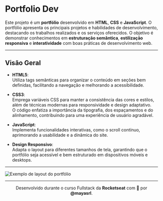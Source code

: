 # Portfolio Dev


Este projeto é um **portfólio** desenvolvido em **HTML**, **CSS** e **JavaScript**. O portfólio apresenta os principais projetos e habilidades de desenvolvimento, destacando os trabalhos realizados e os serviços oferecidos. O objetivo é demonstrar conhecimentos em **estruturação semântica**, **estilização responsiva** e **interatividade** com boas práticas de desenvolvimento web.

---

## Visão Geral

- **HTML5**:  
  Utiliza tags semânticas para organizar o conteúdo em seções bem definidas, facilitando a navegação e melhorando a acessibilidade.

- **CSS3**:  
  Emprega variáveis CSS para manter a consistência das cores e estilos, além de técnicas modernas para responsividade e design adaptativo.  
  O código enfatiza a importância da tipografia, dos espaçamentos e do alinhamento, contribuindo para uma experiência de usuário agradável.

- **JavaScript**:  
  Implementa funcionalidades interativas, como o scroll contínuo, aprimorando a usabilidade e a dinâmica do site.

- **Design Responsivo**:  
  Adapta o layout para diferentes tamanhos de tela, garantindo que o portfólio seja acessível e bem estruturado em dispositivos móveis e desktops.

---

![Exemplo de layout do portfólio](https://github.com/user-attachments/assets/ccdcbd5b-8e87-4cbc-bae8-ffd7523d0bdd)

---

<p align="center">
  Desenvolvido durante o curso Fullstack da <strong>Rocketseat</strong> com 💛 por <strong>@mayasrl</strong>.
</p>
